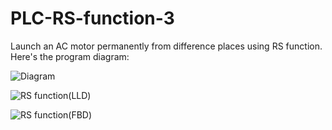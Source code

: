 # PLC-RS-function-3
Launch an AC motor permanently from difference places using RS function.
Here's the program diagram:

![Diagram](https://user-images.githubusercontent.com/41565191/57297863-fe6eb280-70e5-11e9-8948-b847c6c65c93.PNG)

![RS function(LLD)](https://user-images.githubusercontent.com/41565191/57297852-fa429500-70e5-11e9-8964-44e4cae93ab7.jpg)

![RS function(FBD)](https://user-images.githubusercontent.com/41565191/57297853-fa429500-70e5-11e9-859b-de61787bd3ca.jpg)

